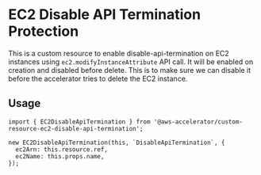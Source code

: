 # EC2 Disable API Termination Protection

This is a custom resource to enable disable-api-termination on EC2 instances using `ec2.modifyInstanceAttribute` API call.
It will be enabled on creation and disabled before delete. This is to make sure we can disable it before the accelerator
tries to delete the EC2 instance.

## Usage

    import { EC2DisableApiTermination } from '@aws-accelerator/custom-resource-ec2-disable-api-termination';

    new EC2DisableApiTermination(this, `DisableApiTermination`, {
      ec2Arn: this.resource.ref,
      ec2Name: this.props.name,
    });
